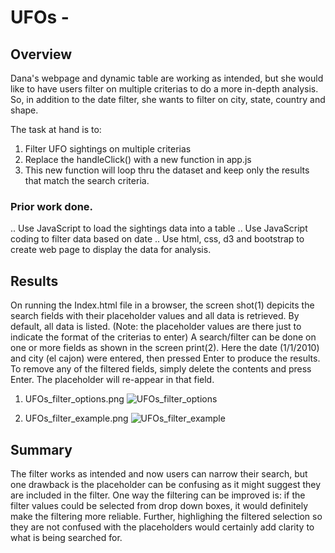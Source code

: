 # UFOs - 


## Overview
Dana's webpage and dynamic table are working as intended, but she would like to have users filter on multiple criterias to do a more in-depth analysis. So, in addition to the date filter, she wants to filter on city, state, country and shape.

The task at hand is to:

1. Filter UFO sightings on multiple criterias
2. Replace the handleClick() with a new function in app.js
3. This new function will loop thru the dataset and keep only the results that match the search criteria.


### Prior work done.

.. Use JavaScript to load the sightings data into a table
.. Use JavaScript coding to filter data based on date
.. Use html, css, d3 and bootstrap to create web page to display the data for analysis.


## Results

On running the Index.html file in a browser, the screen shot(1) depicits the search fields with their placeholder values and all data is retrieved. By default, all data is listed.
(Note: the placeholder values are there just to indicate the format of the criterias to enter)
A search/filter can be done on one or more fields as shown in the screen print(2). Here the date (1/1/2010) and city (el cajon) were entered, then pressed Enter to produce the results.
To remove any of the filtered fields, simply delete the contents and press Enter. The placeholder will re-appear in that field.

1. UFOs_filter_options.png
![UFOs_filter_options](https://user-images.githubusercontent.com/78666055/118411907-0febdd00-b665-11eb-837f-14132ef153ee.png)

2. UFOs_filter_example.png
![UFOs_filter_example](https://user-images.githubusercontent.com/78666055/118411912-167a5480-b665-11eb-8808-231d5adc7eea.png)


## Summary

The filter works as intended and now users can narrow their search, but one drawback is the placeholder can be confusing as it might suggest they are included in the filter.
One way the filtering can be improved is: if the filter values could be selected from drop down boxes, it would definitely make the filtering more reliable.
Further, highlighing the filtered selection so they are not confused with the placeholders would certainly add clarity to what is being searched for.


